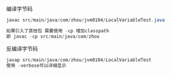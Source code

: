 编译字节码

```java
javac src/main/java/com/zhou/jvm0104/LocalVariableTest.java

如果引入了其他包 需要使用 -cp 增加classpath
即 javac -cp src/main/java/com/zhou 

```

反编译字节码
```java
javap src/main/java/com/zhou/jvm0104/LocalVariableTest
使用 -verbose可以详细显示
```